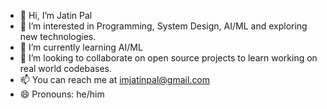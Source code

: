 - 👋 Hi, I’m Jatin Pal
- 👀 I’m interested in Programming, System Design, AI/ML and exploring new technologies.
- 🌱 I’m currently learning AI/ML
- 💞️ I’m looking to collaborate on open source projects to learn working on real world codebases.
- 📫 You can reach me at imjatinpal@gmail.com
- 😄 Pronouns: he/him

<!---
imjatinpal/imjatinpal is a ✨ special ✨ repository because its `README.md` (this file) appears on your GitHub profile.
You can click the Preview link to take a look at your changes.
--->

